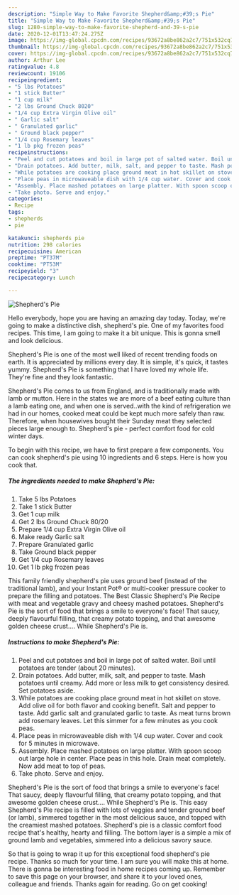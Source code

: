 ```yaml
---
description: "Simple Way to Make Favorite Shepherd&amp;#39;s Pie"
title: "Simple Way to Make Favorite Shepherd&amp;#39;s Pie"
slug: 1280-simple-way-to-make-favorite-shepherd-and-39-s-pie
date: 2020-12-01T13:47:24.275Z
image: https://img-global.cpcdn.com/recipes/93672a8be862a2c7/751x532cq70/shepherds-pie-recipe-main-photo.jpg
thumbnail: https://img-global.cpcdn.com/recipes/93672a8be862a2c7/751x532cq70/shepherds-pie-recipe-main-photo.jpg
cover: https://img-global.cpcdn.com/recipes/93672a8be862a2c7/751x532cq70/shepherds-pie-recipe-main-photo.jpg
author: Arthur Lee
ratingvalue: 4.8
reviewcount: 19106
recipeingredient:
- "5 lbs Potatoes"
- "1 stick Butter"
- "1 cup milk"
- "2 lbs Ground Chuck 8020"
- "1/4 cup Extra Virgin Olive oil"
- " Garlic salt"
- " Granulated garlic"
- " Ground black pepper"
- "1/4 cup Rosemary leaves"
- "1 lb pkg frozen peas"
recipeinstructions:
- "Peel and cut potatoes and boil in large pot of salted water. Boil until potatoes are tender (about 20 minutes)."
- "Drain potatoes. Add butter, milk, salt, and pepper to taste. Mash potatoes until creamy. Add more or less milk to get consistency desired. Set potatoes aside."
- "While potatoes are cooking place ground meat in hot skillet on stove. Add olive oil for both flavor and cooking benefit. Salt and pepper to taste. Add garlic salt and granulated garlic to taste. As meat turns brown add rosemary leaves. Let this simmer for a few minutes as you cook peas."
- "Place peas in microwaveable dish with 1/4 cup water. Cover and cook for 5 minutes in microwave."
- "Assembly. Place mashed potatoes on large platter. With spoon scoop out large hole in center. Place peas in this hole. Drain meat completely. Now add meat to top of peas."
- "Take photo. Serve and enjoy."
categories:
- Recipe
tags:
- shepherds
- pie

katakunci: shepherds pie 
nutrition: 298 calories
recipecuisine: American
preptime: "PT37M"
cooktime: "PT53M"
recipeyield: "3"
recipecategory: Lunch

---
```



![Shepherd&#39;s Pie](https://img-global.cpcdn.com/recipes/93672a8be862a2c7/751x532cq70/shepherds-pie-recipe-main-photo.jpg)

Hello everybody, hope you are having an amazing day today. Today, we're going to make a distinctive dish, shepherd&#39;s pie. One of my favorites food recipes. This time, I am going to make it a bit unique. This is gonna smell and look delicious.

Shepherd&#39;s Pie is one of the most well liked of recent trending foods on earth. It is appreciated by millions every day. It is simple, it's quick, it tastes yummy. Shepherd&#39;s Pie is something that I have loved my whole life. They're fine and they look fantastic.

Shepherd&#39;s Pie comes to us from England, and is traditionally made with lamb or mutton. Here in the states we are more of a beef eating culture than a lamb eating one, and when one is served..with the kind of refrigeration we had in our homes, cooked meat could be kept much more safely than raw. Therefore, when housewives bought their Sunday meat they selected pieces large enough to. Shepherd&#39;s pie - perfect comfort food for cold winter days.


To begin with this recipe, we have to first prepare a few components. You can cook shepherd&#39;s pie using 10 ingredients and 6 steps. Here is how you cook that.

<!--inarticleads1-->

##### The ingredients needed to make Shepherd&#39;s Pie:

1. Take 5 lbs Potatoes
1. Take 1 stick Butter
1. Get 1 cup milk
1. Get 2 lbs Ground Chuck 80/20
1. Prepare 1/4 cup Extra Virgin Olive oil
1. Make ready  Garlic salt
1. Prepare  Granulated garlic
1. Take  Ground black pepper
1. Get 1/4 cup Rosemary leaves
1. Get 1 lb pkg frozen peas


This family friendly shepherd&#39;s pie uses ground beef (instead of the traditional lamb), and your Instant Pot® or multi-cooker pressure cooker to prepare the filling and potatoes. The Best Classic Shepherd&#39;s Pie Recipe with meat and vegetable gravy and cheesy mashed potatoes. Shepherd&#39;s Pie is the sort of food that brings a smile to everyone&#39;s face! That saucy, deeply flavourful filling, that creamy potato topping, and that awesome golden cheese crust.… While Shepherd&#39;s Pie is. 

<!--inarticleads2-->

##### Instructions to make Shepherd&#39;s Pie:

1. Peel and cut potatoes and boil in large pot of salted water. Boil until potatoes are tender (about 20 minutes).
1. Drain potatoes. Add butter, milk, salt, and pepper to taste. Mash potatoes until creamy. Add more or less milk to get consistency desired. Set potatoes aside.
1. While potatoes are cooking place ground meat in hot skillet on stove. Add olive oil for both flavor and cooking benefit. Salt and pepper to taste. Add garlic salt and granulated garlic to taste. As meat turns brown add rosemary leaves. Let this simmer for a few minutes as you cook peas.
1. Place peas in microwaveable dish with 1/4 cup water. Cover and cook for 5 minutes in microwave.
1. Assembly. Place mashed potatoes on large platter. With spoon scoop out large hole in center. Place peas in this hole. Drain meat completely. Now add meat to top of peas.
1. Take photo. Serve and enjoy.


Shepherd&#39;s Pie is the sort of food that brings a smile to everyone&#39;s face! That saucy, deeply flavourful filling, that creamy potato topping, and that awesome golden cheese crust.… While Shepherd&#39;s Pie is. This easy Shepherd&#39;s Pie recipe is filled with lots of veggies and tender ground beef (or lamb), simmered together in the most delicious sauce, and topped with the creamiest mashed potatoes. Shepherd&#39;s pie is a classic comfort food recipe that&#39;s healthy, hearty and filling. The bottom layer is a simple a mix of ground lamb and vegetables, simmered into a delicious savory sauce. 

So that is going to wrap it up for this exceptional food shepherd&#39;s pie recipe. Thanks so much for your time. I am sure you will make this at home. There is gonna be interesting food in home recipes coming up. Remember to save this page on your browser, and share it to your loved ones, colleague and friends. Thanks again for reading. Go on get cooking!
